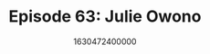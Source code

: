---
templateKey: podcast-episode
public: true
url: podcast/episode-63-julie-owono
title: " Episode 63: Julie Owono "
description:  Host Derek E. Silva joins Julie Owono, Executive Director for Internet Without Borders, and an inaugural member of the Facebook Oversight Board. A great conversation on how we can work together to protect digital rights, the true power of social media restrictions, and why Facebook created its own Supreme Court. 
date: 1630472400000
featuredimage: /img/podcast/P8PGuestCard_JulieOwono.jpg
socialimage: https://www.orchid.com/assets/img/podcast/P8PEpisode_JulieOwono.png
platformurls:
 - https://podcasts.apple.com/us/podcast/digital-rights-and-facebooks-supreme-court-with/id1516705670?i=1000534004546
 - https://open.spotify.com/episode/0qjGDIGM9VtlGIy7SLbBDQ
 - https://podcasts.google.com/feed/aHR0cHM6Ly9mb2xsb3d0aGV3aGl0ZXJhYmJpdC5saWJzeW4uY29tL3Jzcw/episode/NmNlOWU5M2YtNzQ2ZC00OTQ2LWJkMDUtYmYwYmExNjExYWRk?sa=X&ved=0CAUQkfYCahcKEwjoj5vIoN7yAhUAAAAAHQAAAAAQAQ
 - 
 - https://castbox.fm/episode/Digital-Rights-and-Facebook's-Supreme-Court--with-Julie-Owono-id2954358-id419486645
 - https://www.deezer.com/us/episode/324509392
 - https://tunein.com/podcasts/Technology-Podcasts/Follow-the-White-Rabbit-p1330281/?topicId=165507497
---